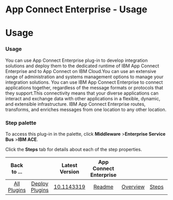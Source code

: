 
App Connect Enterprise - Usage
==============================

# Usage


### Usage




You can use App Connect Enterprise plug-in to develop integration solutions and deploy them to the dedicated runtime of IBM App Connect Enterprise and to App Connect on IBM Cloud.You can use an extensive range of administration and systems management options to manage your integration solutions. You can use IBM App Connect Enterprise to connect applications together, regardless of the message formats or protocols that they support.This connectivity means that your diverse applications can interact and exchange data with other applications in a flexible, dynamic, and extensible infrastructure. IBM App Connect Enterprise routes, transforms, and enriches messages from one location to any other location.

### **Step palette**

To access this plug-in in the palette, click **Middleware** >**Enterprise Service Bus** >**IBM ACE**.

Click the **Steps** tab for details about each of the step properties.


|Back to ...||Latest Version|App Connect Enterprise ||||
| :---: | :---: | :---: | :---: | :---: | :---: | :---: |
|[All Plugins](../../index.md)|[Deploy Plugins](../README.md)|[10.1143319](https://raw.githubusercontent.com/UrbanCode/IBM-UCD-PLUGINS/main/files/ibm-ace/ucd-plugins-ibm-ace-10.1143319.zip)|[Readme](README.md)|[Overview](overview.md)|[Steps](steps.md)|[Downloads](downloads.md)|
